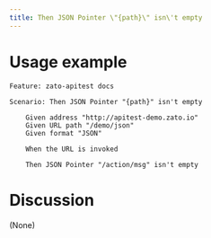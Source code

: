 ```yaml
---
title: Then JSON Pointer \"{path}\" isn\'t empty
---
```


Usage example
=============

    Feature: zato-apitest docs

    Scenario: Then JSON Pointer "{path}" isn't empty

        Given address "http://apitest-demo.zato.io"
        Given URL path "/demo/json"
        Given format "JSON"

        When the URL is invoked

        Then JSON Pointer "/action/msg" isn't empty

Discussion
==========

(None)
